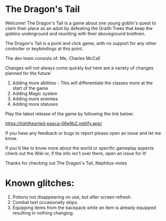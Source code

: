 # The Dragon's Tail

Welcome! The Dragon's Tail is a game about one young goblin's quest to claim their place as an adult by
defeating the Graith Trees that keep the goblins underground and reuniting with their aboveground 
brethren. 

The Dragon's Tail is a point and click game, with no support for any other controller or keybindings at this point.

The dev team consists of:
Me, Charles McCall

Changes will not always come quickly but here are a variety of changes planned for the future:
1. Adding more abilities - This will differentiate the classes more at the start of the game
2. Adding Magic system 
3. Adding more enemies
4. Adding more statuses

Play the latest release of the game by following the link below:

https://lighthearted-pasca-06e9b2.netlify.app/

If you have any feedback or bugs to report please open an issue and let me know.

If you'd like to know more about the world or specific gameplay aspects check out the Wiki or, if the info isn't over there, open an issue for it!

Thanks for checking out The Dragon's Tail,
Nephilus-notes


# Known glitches:
1. Potions not disappearing on use, but after screen refresh.
2. Combat text occasionally skips.
3. Equipping items from the backpack while an item is already equipped resulting in nothing changing.
